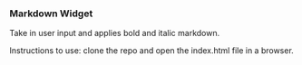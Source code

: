 ### Markdown Widget

Take in user input and applies bold and italic markdown.

Instructions to use: clone the repo and open the index.html file in a browser.
